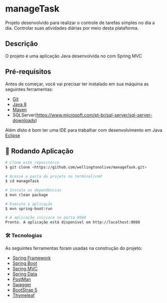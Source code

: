 # manageTask
Projeto desenvolvido para realizar o controle de tarefas simples no dia a dia. Controlar suas atividades diárias por meio desta plataforma.


## Descrição
O projeto é uma aplicação Java desenvolvida no com Spring MVC

## Pré-requisitos

Antes de começar, você vai precisar ter instalado em sua máquina as seguintes ferramentas:
  - [Git](https://git-scm.com) 
  - [Java 8](https://www.java.com/pt-BR/download/ie_manual.jsp?locale=pt_BR)
  - [Maven](https://maven.apache.org/download.cgi)
  - SQLServer(https://www.microsoft.com/pt-br/sql-server/sql-server-downloads)
  
Além disto é bom ter uma IDE para trabalhar com desenvolvimento em Java [Eclipse](https://www.eclipse.org/downloads/)

## 🎲 Rodando Aplicação

```bash
# Clone este repositório
$ git clone <https://github.com/wellingtonolive/manageTask.git>

# Acesse a pasta do projeto no terminal/cmd
$ cd manageTask

# Instale as dependências
$ mvn clean package

# Execute a aplicação 
$ mvn spring-boot:run

# A aplicação iniciara na porta 8080
Pronto. A aplicação está disponível em http://localhost:8080
```

### 🛠 Tecnologias

As seguintes ferramentas foram usadas na construção do projeto:

- [Spring Framework](https://spring.io/projects/spring-framework)
- [Spring Boot](https://spring.io/projects/spring-boot)
- [Spring MVC](https://docs.spring.io/spring-framework/docs/current/reference/html/web.html#mvc)
- [Spring Data](https://spring.io/projects/spring-data)
- [PostMan](https://www.postman.com/)
- [Swagger](https://swagger.io/)
- [BootStrap 5](https://getbootstrap.com/docs/5.0/getting-started/introduction/)
- [Thymeleaf](https://www.thymeleaf.org/doc/tutorials/3.0/thymeleafspring.html)

